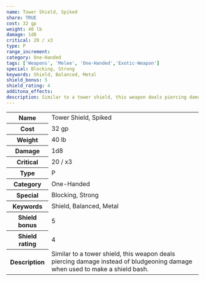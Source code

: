 ```yaml
---
name: Tower Shield, Spiked
share: TRUE
cost: 32 gp
weight: 40 lb
damage: 1d8
critical: 20 / x3
type: P
range_increment: 
category: One-Handed
tags: ['Weapons', 'Melee', 'One-Handed','Exotic-Weapon']
special: Blocking, Strong
keywords: Shield, Balanced, Metal
shield_bonus: 5
shield_rating: 4
additona_effects: 
description: Similar to a tower shield, this weapon deals piercing damage instead of bludgeoning damage when used to make a shield bash.
---
```

<p><span style="overflow-x: auto;"><table><tbody><tr><th>Name</th><td>Tower Shield, Spiked</td></tr><tr><th>Cost</th><td>32 gp</td></tr><tr><th>Weight</th><td>40 lb</td></tr><tr><th>Damage</th><td>1d8</td></tr><tr><th>Critical</th><td>20 / x3</td></tr><tr><th>Type</th><td>P</td></tr><tr><th>Category</th><td>One-Handed</td></tr><tr><th>Special</th><td>Blocking, Strong</td></tr><tr><th>Keywords</th><td>Shield, Balanced, Metal</td></tr><tr><th>Shield bonus</th><td>5</td></tr><tr><th>Shield rating</th><td>4</td></tr><tr><th>Description</th><td>Similar to a tower shield, this weapon deals piercing damage instead of bludgeoning damage when used to make a shield bash.</td></tr></tbody></table></span></p>